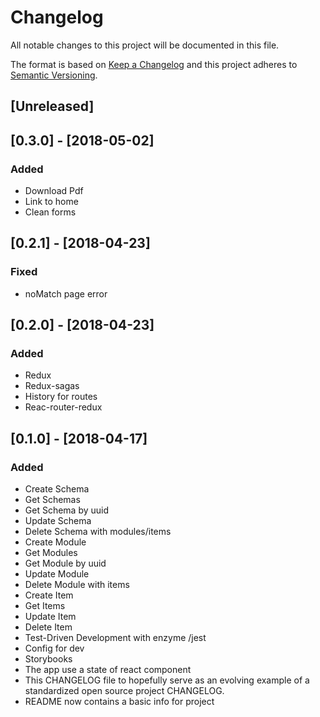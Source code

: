 # Changelog
All notable changes to this project will be documented in this file.

The format is based on [Keep a Changelog](http://keepachangelog.com/en/1.0.0/)
and this project adheres to [Semantic Versioning](http://semver.org/spec/v2.0.0.html).

## [Unreleased]

## [0.3.0] - [2018-05-02]
### Added
- Download Pdf
- Link to home
- Clean forms

## [0.2.1] - [2018-04-23]
### Fixed
- noMatch page error

## [0.2.0] - [2018-04-23]
### Added
- Redux
- Redux-sagas
- History for routes
- Reac-router-redux

## [0.1.0] - [2018-04-17]
### Added
- Create Schema
- Get Schemas
- Get Schema by uuid
- Update Schema
- Delete Schema with modules/items
- Create Module
- Get Modules
- Get Module by uuid
- Update Module
- Delete Module with items
- Create Item
- Get Items
- Update Item
- Delete Item
- Test-Driven Development with enzyme /jest
- Config for dev
- Storybooks
- The app use a state of react component
- This CHANGELOG file to hopefully serve as an evolving example of a standardized open source project CHANGELOG.
- README now contains a basic info for project

